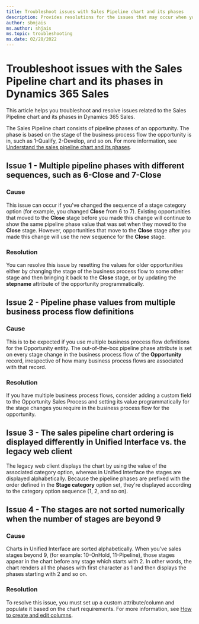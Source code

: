 ```yaml
---
title: Troubleshoot issues with Sales Pipeline chart and its phases
description: Provides resolutions for the issues that may occur when you work with the sales pipeline chart or its phases in Dynamics 365 Sales.
author: sbmjais
ms.author: shjais
ms.topic: troubleshooting
ms.date: 02/28/2022
---
```

# Troubleshoot issues with the Sales Pipeline chart and its phases in Dynamics 365 Sales

This article helps you troubleshoot and resolve issues related to the Sales Pipeline chart and its phases in Dynamics 365 Sales.

The Sales Pipeline chart consists of pipeline phases of an opportunity. The phase is based on the stage of the business process flow the opportunity is in, such as 1-Qualify, 2-Develop, and so on. For more information, see [Understand the sales pipeline chart and its phases](/dynamics365/sales/sales-pipeline-chart).

## Issue 1 - Multiple pipeline phases with different sequences, such as 6-Close and 7-Close

### Cause

This issue can occur if you've changed the sequence of a stage category option (for example, you changed **Close** from 6 to 7). Existing opportunities that moved to the **Close** stage before you made this change will continue to show the same pipeline phase value that was set when they moved to the **Close** stage. However, opportunities that move to the **Close** stage after you made this change will use the new sequence for the **Close** stage.

### Resolution

You can resolve this issue by resetting the values for older opportunities either by changing the stage of the business process flow to some other stage and then bringing it back to the **Close** stage, or by updating the **stepname** attribute of the opportunity programmatically.

## Issue 2 - Pipeline phase values from multiple business process flow definitions

### Cause

This is to be expected if you use multiple business process flow definitions for the Opportunity entity. The out-of-the-box pipeline phase attribute is set on every stage change in the business process flow of the **Opportunity** record, irrespective of how many business process flows are associated with that record.

### Resolution

If you have multiple business process flows, consider adding a custom field to the Opportunity Sales Process and setting its value programmatically for the stage changes you require in the business process flow for the opportunity.

## Issue 3 - The sales pipeline chart ordering is displayed differently in Unified Interface vs. the legacy web client

The legacy web client displays the chart by using the value of the associated category option, whereas in Unified Interface the stages are displayed alphabetically. Because the pipeline phases are prefixed with the order defined in the **Stage category** option set, they're displayed according to the category option sequence (1, 2, and so on).

## Issue 4 - The stages are not sorted numerically when the number of stages are beyond 9

### Cause

Charts in Unified Interface are sorted alphabetically. When you've sales stages beyond 9, (for example: 10-OnHold, 11-Pipeline), those stages appear in the chart before any stage which starts with 2. In other words, the chart renders all the phases with first character as 1 and then displays the phases starting with 2 and so on.

### Resolution

To resolve this issue, you must set up a custom attribute/column and populate it based on the chart requirements. For more information, see [How to create and edit columns](/powerapps/maker/data-platform/create-edit-fields).
